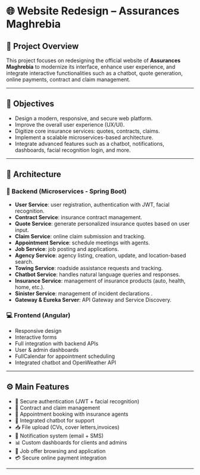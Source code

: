# 🌐 Website Redesign – Assurances Maghrebia

## 📌 Project Overview

This project focuses on redesigning the official website of **Assurances Maghrebia** to modernize its interface, enhance user experience, and integrate interactive functionalities such as a chatbot, quote generation, online payments, contract and claim management.

---

## 🎯 Objectives

- Design a modern, responsive, and secure web platform.
- Improve the overall user experience (UX/UI).
- Digitize core insurance services: quotes, contracts, claims.
- Implement a scalable microservices-based architecture.
- Integrate advanced features such as a chatbot, notifications, dashboards, facial recognition login, and more.

---

## 🧱 Architecture

### 📡 Backend (Microservices - Spring Boot)
- **User Service**: user registration, authentication with JWT, facial recognition.
- **Contract Service**: insurance contract management.
- **Quote Service**: generate personalized insurance quotes based on user input.
- **Claim Service**: online claim submission and tracking.
- **Appointment Service**: schedule meetings with agents.
- **Job Service**: job posting and applications.
- **Agency Service**: agency listing, creation, update, and location-based search.
- **Towing Service**: roadside assistance requests and tracking.
- **Chatbot Service**: handles natural language queries and responses.
- **Insurance Service**: management of insurance products (auto, health, home, etc.).
- **Sinister Service**: management of incident declarations .
- **Gateway & Eureka Server**: API Gateway and Service Discovery.

### 💻 Frontend (Angular)
- Responsive design
- Interactive forms
- Full integration with backend APIs
- User & admin dashboards
- FullCalendar for appointment scheduling
- Integrated chatbot and OpenWeather API

---

## ⚙️ Main Features

- 🔐 Secure authentication (JWT + facial recognition)
- 🧾 Contract and claim management
- 📅 Appointment booking with insurance agents
- 🤖 Integrated chatbot for support
- 📥 File upload (CVs, cover letters,invoices)
- 💬 Notification system (email + SMS)
- 📊 Custom dashboards for clients and admins
- 💼 Job offer browsing and application
- 💳 Secure online payment integration

---


